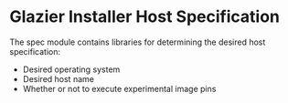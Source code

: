 # Glazier Installer Host Specification

<!--* freshness: { owner: 'winops-imaging' reviewed: '2021-10-19' } *-->

The spec module contains libraries for determining the desired host
specification:

*   Desired operating system
*   Desired host name
*   Whether or not to execute experimental image pins
